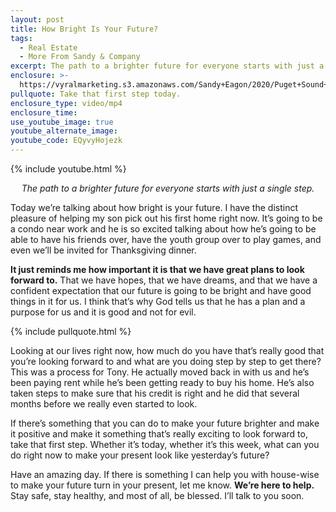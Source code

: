 ```yaml
---
layout: post
title: How Bright Is Your Future?
tags:
  - Real Estate
  - More From Sandy & Company
excerpt: The path to a brighter future for everyone starts with just a single step.
enclosure: >-
  https://vyralmarketing.s3.amazonaws.com/Sandy+Eagon/2020/Puget+Sound+Real+Estate+Agent-+How+Bright+Is+Your+Future_.mp4
pullquote: Take that first step today.
enclosure_type: video/mp4
enclosure_time:
use_youtube_image: true
youtube_alternate_image:
youtube_code: EQyvyHojezk
---
```


{% include youtube.html %}

<p style="text-align: center;"><em>The path to a brighter future for everyone starts with just a single step.</em></p>

Today we’re talking about how bright is your future. I have the distinct pleasure of helping my son pick out his first home right now. It’s going to be a condo near work and he is so excited talking about how he’s going to be able to have his friends over, have the youth group over to play games, and even we’ll be invited for Thanksgiving dinner.

**It just reminds me how important it is that we have great plans to look forward to.** That we have hopes, that we have dreams, and that we have a confident expectation that our future is going to be bright and have good things in it for us. I think that’s why God tells us that he has a plan and a purpose for us and it is good and not for evil.

{% include pullquote.html %}

Looking at our lives right now, how much do you have that’s really good that you’re looking forward to and what are you doing step by step to get there? This was a process for Tony. He actually moved back in with us and he’s been paying rent while he’s been getting ready to buy his home. He’s also taken steps to make sure that his credit is right and he did that several months before we really even started to look.&nbsp;

If there’s something that you can do to make your future brighter and make it positive and make it something that’s really exciting to look forward to, take that first step. Whether it’s today, whether it’s this week, what can you do right now to make your present look like yesterday’s future?

Have an amazing day. If there is something I can help you with house-wise to make your future turn in your present, let me know. **We’re here to help.** Stay safe, stay healthy, and most of all, be blessed. I’ll talk to you soon.